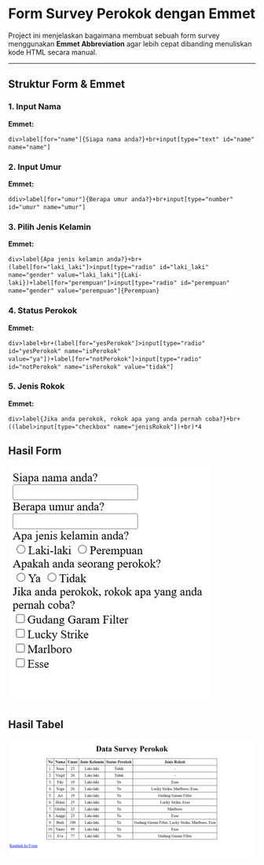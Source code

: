 # Form Survey Perokok dengan Emmet

Project ini menjelaskan bagaimana membuat sebuah form survey menggunakan **Emmet Abbreviation** agar lebih cepat dibanding menuliskan kode HTML secara manual.

---

## Struktur Form & Emmet

### 1. Input Nama

**Emmet:**

```emmet
div>label[for="name"]{Siapa nama anda?}+br+input[type="text" id="name" name="name"]
```

### 2. Input Umur

**Emmet:**

```emmet
ddiv>label[for="umur"]{Berapa umur anda?}+br+input[type="number" id="umur" name="umur"]
```

### 3. Pilih Jenis Kelamin

**Emmet:**

```emmet
div>label{Apa jenis kelamin anda?}+br+(label[for="laki_laki"]>input[type="radio" id="laki_laki" name="gender" value="laki_laki"]{Laki-laki})+label[for="perempuan"]>input[type="radio" id="perempuan" name="gender" value="perempuan"]{Perempuan}
```

### 4. Status Perokok

**Emmet:**

```emmet
div>label+br+(label[for="yesPerokok"]>input[type="radio" id="yesPerokok" name="isPerokok" value="ya"])+label[for="notPerokok"]>input[type="radio" id="notPerokok" name="isPerokok" value="tidak"]
```

### 5. Jenis Rokok

**Emmet:**

```emmet
div>label{Jika anda perokok, rokok apa yang anda pernah coba?}+br+((label>input[type="checkbox" name="jenisRokok"])+br)*4
```

## Hasil Form

![alt text](./assets/img/form.png)

## Hasil Tabel

![alt text](./assets/img/table.png)

